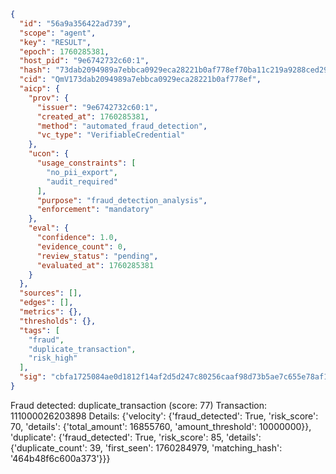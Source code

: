 ```json
{
  "id": "56a9a356422ad739",
  "scope": "agent",
  "key": "RESULT",
  "epoch": 1760285381,
  "host_pid": "9e6742732c60:1",
  "hash": "73dab2094989a7ebbca0929eca28221b0af778ef70ba11c219a9288ced290bb3",
  "cid": "QmV173dab2094989a7ebbca0929eca28221b0af778ef",
  "aicp": {
    "prov": {
      "issuer": "9e6742732c60:1",
      "created_at": 1760285381,
      "method": "automated_fraud_detection",
      "vc_type": "VerifiableCredential"
    },
    "ucon": {
      "usage_constraints": [
        "no_pii_export",
        "audit_required"
      ],
      "purpose": "fraud_detection_analysis",
      "enforcement": "mandatory"
    },
    "eval": {
      "confidence": 1.0,
      "evidence_count": 0,
      "review_status": "pending",
      "evaluated_at": 1760285381
    }
  },
  "sources": [],
  "edges": [],
  "metrics": {},
  "thresholds": {},
  "tags": [
    "fraud",
    "duplicate_transaction",
    "risk_high"
  ],
  "sig": "cbfa1725084ae0d1812f14af2d5d247c80256caaf98d73b5ae7c655e78af1881"
}
```

Fraud detected: duplicate_transaction (score: 77)
Transaction: 111000026203898
Details: {'velocity': {'fraud_detected': True, 'risk_score': 70, 'details': {'total_amount': 16855760, 'amount_threshold': 10000000}}, 'duplicate': {'fraud_detected': True, 'risk_score': 85, 'details': {'duplicate_count': 39, 'first_seen': 1760284979, 'matching_hash': '464b48f6c600a373'}}}